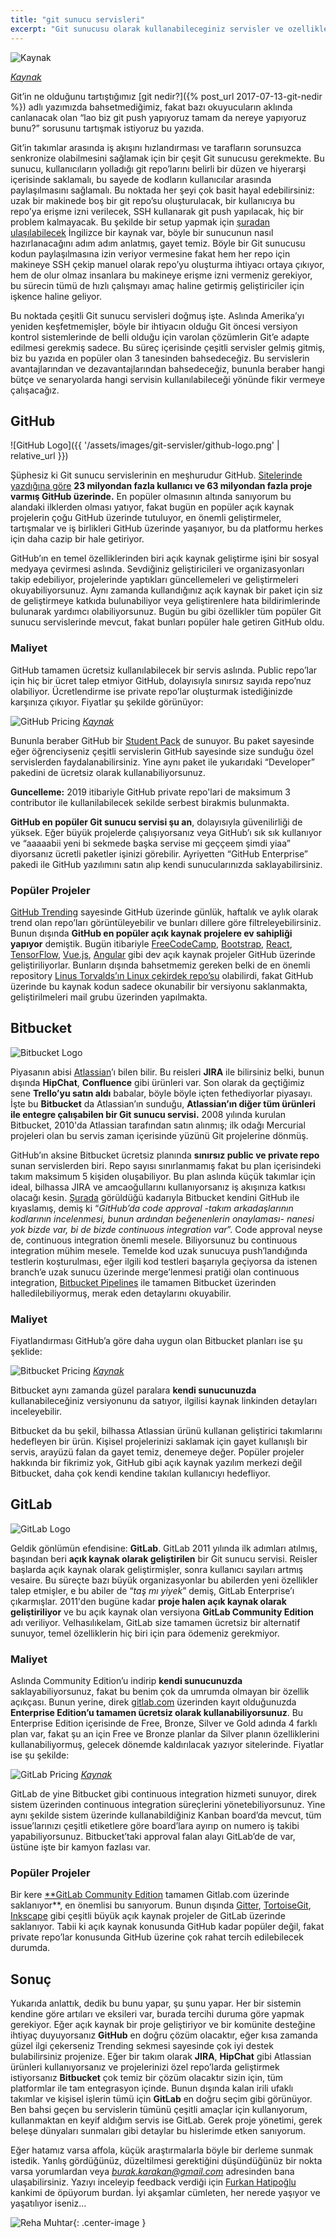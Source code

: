 ```yaml
---
title: "git sunucu servisleri"
excerpt: "Git sunucusu olarak kullanabileceginiz servisler ve ozelliklerinin karsilastirilmasi."
---
```


![[Kaynak](http://www.amarinfotech.com/gitlab-vs-github-vs-bitbucket.html)](/blog/assets/images/git-servisler/github-gitlab-bitbucket.jpeg)

*[Kaynak](http://www.amarinfotech.com/gitlab-vs-github-vs-bitbucket.html)*

Git’in ne olduğunu tartıştığımız [git nedir?]({% post_url 2017-07-13-git-nedir %}) adlı yazımızda bahsetmediğimiz, fakat bazı okuyucuların aklında canlanacak olan “lao biz git push yapıyoruz tamam da nereye yapıyoruz bunu?” sorusunu tartışmak istiyoruz bu yazıda.

Git’in takımlar arasında iş akışını hızlandırması ve tarafların sorunsuzca senkronize olabilmesini sağlamak için bir çeşit Git sunucusu gerekmekte. Bu sunucu, kullanıcıların yolladığı git repo’larını belirli bir düzen ve hiyerarşi içerisinde saklamalı, bu sayede de kodların kullanıcılar arasında paylaşılmasını sağlamalı. Bu noktada her şeyi çok basit hayal edebilirsiniz: uzak bir makinede boş bir git repo’su oluşturulacak, bir kullanıcıya bu repo’ya erişme izni verilecek, SSH kullanarak git push yapılacak, hiç bir problem kalmayacak. Bu şekilde bir setup yapmak için [şuradan ulaşılabilecek](https://www.linux.com/learn/how-run-your-own-git-server) İngilizce bir kaynak var, böyle bir sunucunun nasıl hazırlanacağını adım adım anlatmış, gayet temiz. Böyle bir Git sunucusu kodun paylaşılmasına izin veriyor vermesine fakat hem her repo için makineye SSH çekip manuel olarak repo’yu oluşturma ihtiyacı ortaya çıkıyor, hem de olur olmaz insanlara bu makineye erişme izni vermeniz gerekiyor, bu sürecin tümü de hızlı çalışmayı amaç haline getirmiş geliştiriciler için işkence haline geliyor.

Bu noktada çeşitli Git sunucu servisleri doğmuş işte. Aslında Amerika’yı yeniden keşfetmemişler, böyle bir ihtiyacın olduğu Git öncesi versiyon kontrol sistemlerinde de belli olduğu için varolan çözümlerin Git’e adapte edilmesi gerekmiş sadece. Bu süreç içerisinde çeşitli servisler gelmiş gitmiş, biz bu yazıda en popüler olan 3 tanesinden bahsedeceğiz. Bu servislerin avantajlarından ve dezavantajlarından bahsedeceğiz, bununla beraber hangi bütçe ve senaryolarda hangi servisin kullanılabileceği yönünde fikir vermeye çalışacağız.

## GitHub

![GitHub Logo]({{ '/assets/images/git-servisler/github-logo.png' | relative_url }})

Şüphesiz ki Git sunucu servislerinin en meşhurudur GitHub. [Sitelerinde yazdığına göre](https://github.com/about) **23 milyondan fazla kullanıcı ve 63 milyondan fazla proje varmış GitHub üzerinde.** En popüler olmasının altında sanıyorum bu alandaki ilklerden olması yatıyor, fakat bugün en popüler açık kaynak projelerin çoğu GitHub üzerinde tutuluyor, en önemli geliştirmeler, tartışmalar ve iş birlikleri GitHub üzerinde yaşanıyor, bu da platformu herkes için daha cazip bir hale getiriyor.

GitHub’ın en temel özelliklerinden biri açık kaynak geliştirme işini bir sosyal medyaya çevirmesi aslında. Sevdiğiniz geliştiricileri ve organizasyonları takip edebiliyor, projelerinde yaptıkları güncellemeleri ve geliştirmeleri okuyabiliyorsunuz. Aynı zamanda kullandığınız açık kaynak bir paket için siz de geliştirmeye katkıda bulunabiliyor veya geliştirenlere hata bildirimlerinde bulunarak yardımcı olabiliyorsunuz. Bugün bu gibi özellikler tüm popüler Git sunucu servislerinde mevcut, fakat bunları popüler hale getiren GitHub oldu.

### Maliyet

GitHub tamamen ücretsiz kullanılabilecek bir servis aslında. Public repo’lar için hiç bir ücret talep etmiyor GitHub, dolayısıyla sınırsız sayıda repo’nuz olabiliyor. Ücretlendirme ise private repo’lar oluşturmak istediğinizde karşınıza çıkıyor. Fiyatlar şu şekilde görünüyor:

![GitHub Pricing](/blog/assets/images/git-servisler/github-pricing.png)
*[Kaynak](https://github.com/pricing)*

Bununla beraber GitHub bir [Student Pack](https://education.github.com/pack) de sunuyor. Bu paket sayesinde eğer öğrenciyseniz çeşitli servislerin GitHub sayesinde size sunduğu özel servislerden faydalanabilirsiniz. Yine aynı paket ile yukarıdaki “Developer” pakedini de ücretsiz olarak kullanabiliyorsunuz.

**Guncelleme:** 2019 itibariyle GitHub private repo'lari de maksimum 3 contributor ile kullanilabilecek sekilde serbest birakmis bulunmakta.

**GitHub en popüler Git sunucu servisi şu an**, dolayısıyla güvenilirliği de yüksek. Eğer büyük projelerde çalışıyorsanız veya GitHub’ı sık sık kullanıyor ve “aaaaabii yeni bi sekmede başka servise mi geççeem şimdi yiaa” diyorsanız ücretli paketler işinizi görebilir. Ayriyetten “GitHub Enterprise” pakedi ile GitHub yazılımını satın alıp kendi sunucularınızda saklayabilirsiniz.

### Popüler Projeler

[GitHub Trending](https://github.com/trending) sayesinde GitHub üzerinde günlük, haftalık ve aylık olarak trend olan repo’ları görüntüleyebilir ve bunları dillere göre filtreleyebilirsiniz. Bunun dışında **GitHub en popüler açık kaynak projelere ev sahipliği yapıyor** demiştik. Bugün itibariyle [FreeCodeCamp](https://github.com/freeCodeCamp/freeCodeCamp), [Bootstrap](https://github.com/twbs/bootstrap), [React](https://github.com/facebook/react), [TensorFlow](https://github.com/tensorflow/tensorflow), [Vue.js](https://github.com/vuejs/vue), [Angular](https://github.com/angular/angular.js) gibi dev açık kaynak projeler GitHub üzerinde geliştiriliyorlar. Bunların dışında bahsetmemiz gereken belki de en önemli repository [Linus Torvalds’ın Linux çekirdek repo’su](https://github.com/torvalds/linux) olabilirdi, fakat GitHub üzerinde bu kaynak kodun sadece okunabilir bir versiyonu saklanmakta, geliştirilmeleri mail grubu üzerinden yapılmakta.

## Bitbucket

![Bitbucket Logo](/blog/assets/images/git-servisler/bitbucket-logo.png)

Piyasanın abisi [Atlassian](https://www.atlassian.com/)’ı bilen bilir. Bu reisleri **JIRA** ile bilirsiniz belki, bunun dışında **HipChat**, **Confluence** gibi ürünleri var. Son olarak da geçtiğimiz sene **Trello’yu satın aldı** babalar, böyle böyle içten fethediyorlar piyasayı. İşte bu **Bitbucket** da Atlassian’ın sunduğu, **Atlassian’ın diğer tüm ürünleri ile entegre çalışabilen bir Git sunucu servisi.** 2008 yılında kurulan Bitbucket, 2010'da Atlassian tarafından satın alınmış; ilk odağı Mercurial projeleri olan bu servis zaman içerisinde yüzünü Git projelerine dönmüş.

GitHub’ın aksine Bitbucket ücretsiz planında **sınırsız public ve private repo** sunan servislerden biri. Repo sayısı sınırlanmamış fakat bu plan içerisindeki takım maksimum 5 kişiden oluşabiliyor. Bu plan aslında küçük takımlar için ideal, bilhassa JIRA ve amcaoğullarını kullanıyorsanız iş akışınıza katkısı olacağı kesin. [Şurada](https://bitbucket.org/product/comparison/bitbucket-vs-github) görüldüğü kadarıyla Bitbucket kendini GitHub ile kıyaslamış, demiş ki “*GitHub’da code approval -takım arkadaşlarının kodlarının incelenmesi, bunun ardından beğenenlerin onaylaması- nanesi yok bizde var, bi de bizde continuous integration var*”. Code approval neyse de, continuous integration önemli mesele. Biliyorsunuz bu continuous integration mühim mesele. Temelde kod uzak sunucuya push’landığında testlerin koşturulması, eğer ilgili kod testleri başarıyla geçiyorsa da istenen branch’e uzak sunucu üzerinde merge’lenmesi pratiği olan continuous integration, [Bitbucket Pipelines](https://bitbucket.org/product/features/pipelines) ile tamamen Bitbucket üzerinden halledilebiliyormuş, merak eden detaylarını okuyabilir.

### Maliyet

Fiyatlandırması GitHub’a göre daha uygun olan Bitbucket planları ise şu şeklide:

![Bitbucket Pricing](/blog/assets/images/git-servisler/bitbucket-pricing.png)
*[Kaynak](https://bitbucket.org/product/pricing?tab=host-in-the-cloud)*

Bitbucket aynı zamanda güzel paralara **kendi sunucunuzda** kullanabileceğiniz versiyonunu da satıyor, ilgilisi kaynak linkinden detayları inceleyebilir.

Bitbucket da bu şekil, bilhassa Atlassian ürünü kullanan geliştirici takımlarını hedefleyen bir ürün. Kişisel projelerinizi saklamak için gayet kullanışlı bir servis, arayüzü falan da gayet temiz, denemeye değer. Popüler projeler hakkında bir fikrimiz yok, GitHub gibi açık kaynak yazılım merkezi değil Bitbucket, daha çok kendi kendine takılan kullanıcıyı hedefliyor.

## GitLab

![GitLab Logo](/blog/assets/images/git-servisler/gitlab-logo.png)

Geldik gönlümün efendisine: **GitLab**. GitLab 2011 yılında ilk adımları atılmış, başından beri **açık kaynak olarak geliştirilen** bir Git sunucu servisi. Reisler başlarda açık kaynak olarak geliştirmişler, sonra kullanıcı sayıları artmış vesaire. Bu süreçte bazı büyük organizasyonlar bu abilerden yeni özellikler talep etmişler, e bu abiler de “*taş mı yiyek*” demiş, GitLab Enterprise’ı çıkarmışlar. 2011'den bugüne kadar **proje halen açık kaynak olarak geliştiriliyor** ve bu açık kaynak olan versiyona **GitLab Community Edition** adı veriliyor. Velhasılıkelam, GitLab size tamamen ücretsiz bir alternatif sunuyor, temel özelliklerin hiç biri için para ödemeniz gerekmiyor.

### Maliyet

Aslında Community Edition’u indirip **kendi sunucunuzda** saklayabiliyorsunuz, fakat bu benim çok da umrumda olmayan bir özellik açıkçası. Bunun yerine, direk [gitlab.com](https://gitlab.com) üzerinden kayıt olduğunuzda **Enterprise Edition’u tamamen ücretsiz olarak kullanabiliyorsunuz**. Bu Enterprise Edition içerisinde de Free, Bronze, Silver ve Gold adında 4 farklı plan var, fakat şu an için Free ve Bronze planlar da Silver planın özelliklerini kullanabiliyormuş, gelecek dönemde kaldırılacak yazıyor sitelerinde. Fiyatlar ise şu şekilde:

![GitLab Pricing](/blog/assets/images/git-servisler/gitlab-pricing.png)
*[Kaynak](https://about.gitlab.com/gitlab-com/)*

GitLab de yine Bitbucket gibi continuous integration hizmeti sunuyor, direk sistem üzerinden continuous integration süreçlerini yönetebiliyorsunuz. Yine aynı şekilde sistem üzerinde kullanabildiğiniz Kanban board’da mevcut, tüm issue’larınızı çeşitli etiketlere göre board’lara ayırıp on numero iş takibi yapabiliyorsunuz. Bitbucket’taki approval falan alayı GitLab’de de var, üstüne işte bir kamyon fazlası var.

### Popüler Projeler

Bir kere [**GitLab Community Edition](https://gitlab.com/gitlab-org/gitlab-ce) tamamen Gitlab.com üzerinde saklanıyor**, en önemlisi bu sanıyorum. Bunun dışında [Gitter](https://gitlab.com/gitlab-org/gitter/), [TortoiseGit](https://gitlab.com/tortoisegit/tortoisegit/), [Inkscape](https://gitlab.com/inkscape/inkscape-web) gibi çeşitli büyük açık kaynak projeler de GitLab üzerinde saklanıyor. Tabii ki açık kaynak konusunda GitHub kadar popüler değil, fakat private repo’lar konusunda GitHub üzerine çok rahat tercih edilebilecek durumda.

## Sonuç

Yukarıda anlattık, dedik bu bunu yapar, şu şunu yapar. Her bir sistemin kendine göre artıları ve eksileri var, burada tercihi duruma göre yapmak gerekiyor. Eğer açık kaynak bir proje geliştiriyor ve bir komünite desteğine ihtiyaç duyuyorsanız **GitHub** en doğru çözüm olacaktır, eğer kısa zamanda güzel ilgi çekerseniz Trending sekmesi sayesinde çok iyi destek bulabilirsiniz projenize. Eğer bir takım olarak **JIRA**, **HipChat** gibi Atlassian ürünleri kullanıyorsanız ve projelerinizi özel repo’larda geliştirmek istiyorsanız **Bitbucket** çok temiz bir çözüm olacaktır sizin için, tüm platformlar ile tam entegrasyon içinde. Bunun dışında kalan irili ufaklı takımlar ve kişisel işlerin tümü için **GitLab** en doğru seçim gibi görünüyor. Ben bahsi geçen bu servislerin tümünü çeşitli amaçlar için kullanıyorum, kullanmaktan en keyif aldığım servis ise GitLab. Gerek proje yönetimi, gerek beleşe dünyaları sunmaları gibi detaylar bu hislerimde etken sanıyorum.

Eğer hatamız varsa affola, küçük araştırmalarla böyle bir derleme sunmak istedik. Yanlış gördüğünüz, düzeltilmesi gerektiğini düşündüğünüz bir nokta varsa yorumlardan veya *burak.karakan@gmail.com* adresinden bana ulaşabilirsiniz. Yazıyı inceleyip feedback verdiği için [Furkan Hatipoğlu](https://github.com/furkanhatipoglu) kankimi de öpüyorum burdan. İyi akşamlar cümleten, her nerede yaşıyor ve yaşatılıyor iseniz…

![Reha Muhtar](/blog/assets/images/git-servisler/reha.jpeg){: .center-image }

